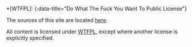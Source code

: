 *[WTFPL]:
{:data-title="Do What The Fuck You Want To Public License"}

<footer>
  <p>The sources of this site are located <a href="https://github.com/stIncMale/stincmale.github.io">here</a>.</p>
  <p>All content is licensed under <a href="http://www.wtfpl.net/">WTFPL</a>, except where another license is explicitly specified.</p>
</footer>
